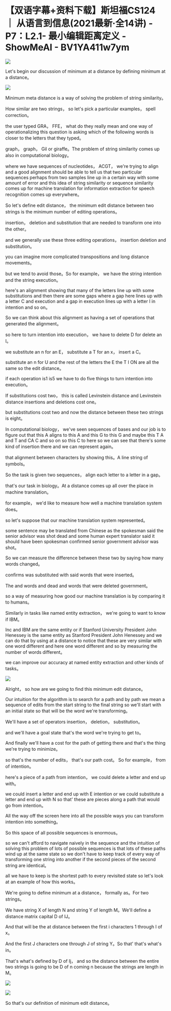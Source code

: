 # 【双语字幕+资料下载】斯坦福CS124 ｜ 从语言到信息(2021最新·全14讲) - P7：L2.1- 最小编辑距离定义 - ShowMeAI - BV1YA411w7ym

![](img/c61a8a821b47354d49f9ca3e2e197ce3_0.png)

Let's begin our discussion of minimum at a distance by defining minimum at a distance。



![](img/c61a8a821b47354d49f9ca3e2e197ce3_2.png)

Minimum meta distance is a way of solving the problem of string similarity。

How similar are two strings， so let's pick a particular examples， spell correction。

 the user typed GRA， FFE， what do they really mean and one way of operationalizing this question is asking which of the following words is closer to the letters that they typed。

 graph， graph， Gil or giraffe。The problem of string similarity comes up also in computational biology。

 where we have sequences of nucleotides， ACGT， we're trying to align and a good alignment should be able to tell us that two particular sequences perhaps from two samples line up in a certain way with some amount of error and this idea of string similarity or sequence similarity comes up for machine translation for information extraction for speech recognition comes up everywhere。

So let's define edit distance， the minimum edit distance between two strings is the minimum number of editing operations。

 insertion， deletion and substitution that are needed to transform one into the other。

 and we generally use these three editing operations， insertion deletion and substitution。

 you can imagine more complicated transpositions and long distance movements。

 but we tend to avoid those。So for example， we have the string intention and the string execution。

 here's an alignment showing that many of the letters line up with some substitutions and then there are some gaps where a gap here lines up with a letter C and execution and a gap in execution lines up with a letter I in intention and so on。

So we can think about this alignment as having a set of operations that generated the alignment。

 so here to turn intention into execution， we have to delete D for delete an I。

 we substitute an n for an E， substitute a T for an x， insert a C。

 substitute an n for U and the rest of the letters the E the T I ON are all the same so the edit distance。

 if each operation is1 is5 we have to do five things to turn intention into execution。

If substitutions cost two， this is called Levinstein distance and Levinstein distance insertions and deletions cost one。

 but substitutions cost two and now the distance between these two strings is eight。

In computational biology， we've seen sequences of bases and our job is to figure out that this A aligns to this A and this G to this G and maybe this T A and T and CA C and so on so this C to here so we can see that there's some kind of insertion there and we can represent again。

 that alignment between characters by showing this。A line string of symbols。

 So the task is given two sequences， align each letter to a letter in a gap。

 that's our task in biology。At a distance comes up all over the place in machine translation。

 for example， we'd like to measure how well a machine translation system does。

 so let's suppose that our machine translation system represented。

 some sentence may be translated from Chinese as the spokesman said the senior advisor was shot dead and some human expert translator said it should have been spokesman confirmed senior government advisor was shot。

So we can measure the difference between these two by saying how many words changed。

 confirms was substituted with said words that were inserted。

The and words and dead and words that were deleted government。

 so a way of measuring how good our machine translation is by comparing it to humans。

Similarly in tasks like named entity extraction， we're going to want to know if IBM。

 Inc and IBM are the same entity or if Stanford University President John Henessey is the same entity as Stanford President John Henessey and we can do that by using at a distance to notice that these are very similar with one word different and here one word different and so by measuring the number of words different。

 we can improve our accuracy at named entity extraction and other kinds of tasks。



![](img/c61a8a821b47354d49f9ca3e2e197ce3_4.png)

Alright， so how are we going to find this minimum edit distance。

 Our intuition for the algorithm is to search for a path and by path we mean a sequence of edits from the start string to the final string so we'll start with an initial state so that will be the word we're transforming。

We'll have a set of operators insertion， deletion， substitution。

 and we'll have a goal state that's the word we're trying to get to。

And finally we'll have a cost for the path of getting there and that's the thing we're trying to minimize。

 so that's the number of edits， that's our path cost。 So for example， from of intention。

 here's a piece of a path from intention， we could delete a letter and end up with。

 we could insert a letter and end up with E intention or we could substitute a letter and end up with N so that' these are pieces along a path that would go from intention。

All the way off the screen here into all the possible ways you can transform intention into something。

So this space of all possible sequences is enormous。

 so we can't afford to navigate naively in the sequence and the intuition of solving this problem of lots of possible sequences is that lots of these paths wind up at the same state so we don't have to keep track of every way of transforming one string into another if the second pieces of the second string are identical。

 all we have to keep is the shortest path to every revisited state so let's look at an example of how this works。

We're going to define minimum at a distance， formally as。For two strings。

We have string X of length N and string Y of length M。We'll define a distance matrix capital D of IJ。

And that will be the at distance between the first i characters 1 through I of x。

And the first J characters one through J of string Y。So that' that's what's in。

That's what's defined by D of Ij， and so the distance between the entire two strings is going to be D of n coming n because the strings are length in M。



![](img/c61a8a821b47354d49f9ca3e2e197ce3_6.png)

![](img/c61a8a821b47354d49f9ca3e2e197ce3_7.png)

So that's our definition of minimum edit distance。